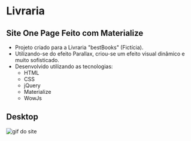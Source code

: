 # Livraria

 ## Site One Page Feito com Materialize

- Projeto criado para a Livraria "bestBooks" (Fictícia).
- Utilizando-se do efeito Parallax, criou-se um efeito visual dinâmico e muito sofisticado.
- Desenvolvido utilizando as tecnologias: 
  - HTML
  - CSS
  - jQuery
  - Materialize
  - WowJs


## Desktop 
![gif do site](https://github.com/FabioAsada/Livraria/blob/main/gif1.gif)

